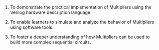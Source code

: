 1. To demonstrate the practical implementation of Multipliers using the Verilog hardware description language.

2. To enable learners to simulate and analyze the behavior of Multipliers using software tools.

3. To foster a deeper understanding of how Multipliers can be used to build more complex sequential circuits.
